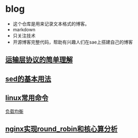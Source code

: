 blog
====

+ 这个仓库是用来记录文本格式的博客。
+ markdown
+ 只关注技术
+ 开源博客完整代码，帮助有兴趣人们在sae上搭建自己的博客

[运输层协议的简单理解](https://github.com/liqingqiya/blog/blob/master/运输层的协议理解.md)
---------------

[sed的基本用法](https://github.com/liqingqiya/blog/blob/master/sed的基本用法.md)
---------------

[linux常用命令](https://github.com/liqingqiya/blog/blob/master/linux常用命令.md)
---------------

[负载均衡](https://github.com/liqingqiya/blog/blob/master/负载均衡.md)


[nginx实现round_robin和核心算分析](https://github.com/liqingqiya/blog/blob/master/nginx实现round_robin和核心算分析.md)
---------------


